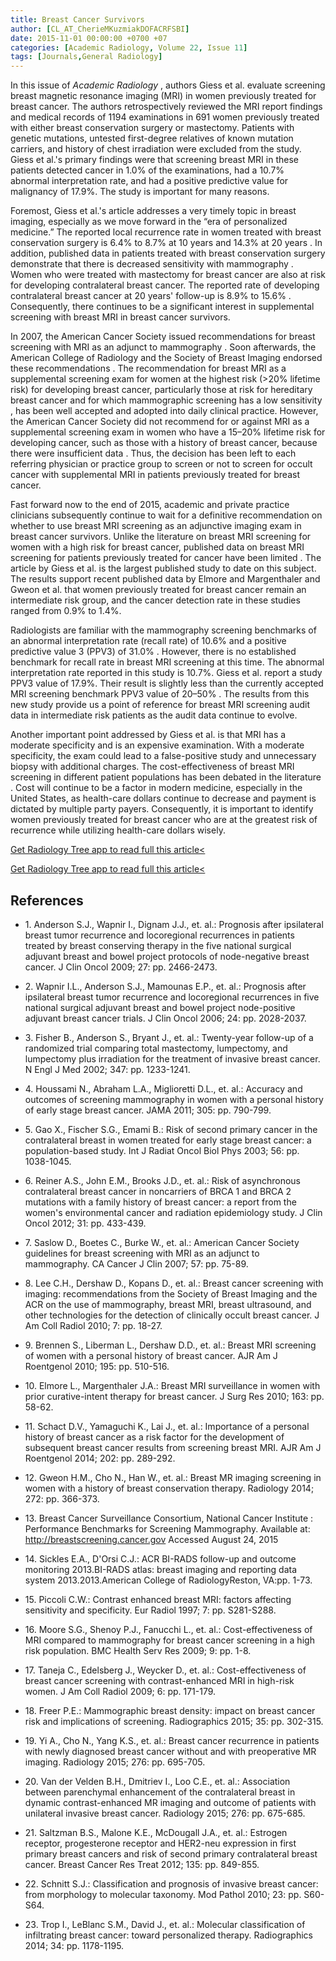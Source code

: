 ```yaml
---
title: Breast Cancer Survivors
author: [CL_AT_CherieMKuzmiakDOFACRFSBI]
date: 2015-11-01 00:00:00 +0700 +07
categories: [Academic Radiology, Volume 22, Issue 11]
tags: [Journals,General Radiology]
---
```

In this issue of _Academic Radiology_ , authors Giess et al. evaluate screening breast magnetic resonance imaging (MRI) in women previously treated for breast cancer. The authors retrospectively reviewed the MRI report findings and medical records of 1194 examinations in 691 women previously treated with either breast conservation surgery or mastectomy. Patients with genetic mutations, untested first-degree relatives of known mutation carriers, and history of chest irradiation were excluded from the study. Giess et al.'s primary findings were that screening breast MRI in these patients detected cancer in 1.0% of the examinations, had a 10.7% abnormal interpretation rate, and had a positive predictive value for malignancy of 17.9%. The study is important for many reasons.

Foremost, Giess et al.'s article addresses a very timely topic in breast imaging, especially as we move forward in the “era of personalized medicine.” The reported local recurrence rate in women treated with breast conservation surgery is 6.4% to 8.7% at 10 years and 14.3% at 20 years . In addition, published data in patients treated with breast conservation surgery demonstrate that there is decreased sensitivity with mammography . Women who were treated with mastectomy for breast cancer are also at risk for developing contralateral breast cancer. The reported rate of developing contralateral breast cancer at 20 years' follow-up is 8.9% to 15.6% . Consequently, there continues to be a significant interest in supplemental screening with breast MRI in breast cancer survivors.

In 2007, the American Cancer Society issued recommendations for breast screening with MRI as an adjunct to mammography . Soon afterwards, the American College of Radiology and the Society of Breast Imaging endorsed these recommendations . The recommendation for breast MRI as a supplemental screening exam for women at the highest risk (>20% lifetime risk) for developing breast cancer, particularly those at risk for hereditary breast cancer and for which mammographic screening has a low sensitivity , has been well accepted and adopted into daily clinical practice. However, the American Cancer Society did not recommend for or against MRI as a supplemental screening exam in women who have a 15–20% lifetime risk for developing cancer, such as those with a history of breast cancer, because there were insufficient data . Thus, the decision has been left to each referring physician or practice group to screen or not to screen for occult cancer with supplemental MRI in patients previously treated for breast cancer.

Fast forward now to the end of 2015, academic and private practice clinicians subsequently continue to wait for a definitive recommendation on whether to use breast MRI screening as an adjunctive imaging exam in breast cancer survivors. Unlike the literature on breast MRI screening for women with a high risk for breast cancer, published data on breast MRI screening for patients previously treated for cancer have been limited . The article by Giess et al. is the largest published study to date on this subject. The results support recent published data by Elmore and Margenthaler and Gweon et al. that women previously treated for breast cancer remain an intermediate risk group, and the cancer detection rate in these studies ranged from 0.9% to 1.4%.

Radiologists are familiar with the mammography screening benchmarks of an abnormal interpretation rate (recall rate) of 10.6% and a positive predictive value 3 (PPV3) of 31.0% . However, there is no established benchmark for recall rate in breast MRI screening at this time. The abnormal interpretation rate reported in this study is 10.7%. Giess et al. report a study PPV3 value of 17.9%. Their result is slightly less than the currently accepted MRI screening benchmark PPV3 value of 20–50% . The results from this new study provide us a point of reference for breast MRI screening audit data in intermediate risk patients as the audit data continue to evolve.

Another important point addressed by Giess et al. is that MRI has a moderate specificity and is an expensive examination. With a moderate specificity, the exam could lead to a false-positive study and unnecessary biopsy with additional charges. The cost-effectiveness of breast MRI screening in different patient populations has been debated in the literature . Cost will continue to be a factor in modern medicine, especially in the United States, as health-care dollars continue to decrease and payment is dictated by multiple party payers. Consequently, it is important to identify women previously treated for breast cancer who are at the greatest risk of recurrence while utilizing health-care dollars wisely.

[Get Radiology Tree app to read full this article<](https://clinicalpub.com/app)

[Get Radiology Tree app to read full this article<](https://clinicalpub.com/app)

## References

- 1\. Anderson S.J., Wapnir I., Dignam J.J., et. al.: Prognosis after ipsilateral breast tumor recurrence and locoregional recurrences in patients treated by breast conserving therapy in the five national surgical adjuvant breast and bowel project protocols of node-negative breast cancer. J Clin Oncol 2009; 27: pp. 2466-2473.


- 2\. Wapnir I.L., Anderson S.J., Mamounas E.P., et. al.: Prognosis after ipsilateral breast tumor recurrence and locoregional recurrences in five national surgical adjuvant breast and bowel project node-positive adjuvant breast cancer trials. J Clin Oncol 2006; 24: pp. 2028-2037.


- 3\. Fisher B., Anderson S., Bryant J., et. al.: Twenty-year follow-up of a randomized trial comparing total mastectomy, lumpectomy, and lumpectomy plus irradiation for the treatment of invasive breast cancer. N Engl J Med 2002; 347: pp. 1233-1241.


- 4\. Houssami N., Abraham L.A., Miglioretti D.L., et. al.: Accuracy and outcomes of screening mammography in women with a personal history of early stage breast cancer. JAMA 2011; 305: pp. 790-799.


- 5\. Gao X., Fischer S.G., Emami B.: Risk of second primary cancer in the contralateral breast in women treated for early stage breast cancer: a population-based study. Int J Radiat Oncol Biol Phys 2003; 56: pp. 1038-1045.


- 6\. Reiner A.S., John E.M., Brooks J.D., et. al.: Risk of asynchronous contralateral breast cancer in noncarriers of BRCA 1 and BRCA 2 mutations with a family history of breast cancer: a report from the women's environmental cancer and radiation epidemiology study. J Clin Oncol 2012; 31: pp. 433-439.


- 7\. Saslow D., Boetes C., Burke W., et. al.: American Cancer Society guidelines for breast screening with MRI as an adjunct to mammography. CA Cancer J Clin 2007; 57: pp. 75-89.


- 8\. Lee C.H., Dershaw D., Kopans D., et. al.: Breast cancer screening with imaging: recommendations from the Society of Breast Imaging and the ACR on the use of mammography, breast MRI, breast ultrasound, and other technologies for the detection of clinically occult breast cancer. J Am Coll Radiol 2010; 7: pp. 18-27.


- 9\. Brennen S., Liberman L., Dershaw D.D., et. al.: Breast MRI screening of women with a personal history of breast cancer. AJR Am J Roentgenol 2010; 195: pp. 510-516.


- 10\. Elmore L., Margenthaler J.A.: Breast MRI surveillance in women with prior curative-intent therapy for breast cancer. J Surg Res 2010; 163: pp. 58-62.


- 11\. Schact D.V., Yamaguchi K., Lai J., et. al.: Importance of a personal history of breast cancer as a risk factor for the development of subsequent breast cancer results from screening breast MRI. AJR Am J Roentgenol 2014; 202: pp. 289-292.


- 12\. Gweon H.M., Cho N., Han W., et. al.: Breast MR imaging screening in women with a history of breast conservation therapy. Radiology 2014; 272: pp. 366-373.


- 13\. Breast Cancer Surveillance Consortium, National Cancer Institute : Performance Benchmarks for Screening Mammography. Available at: http://breastscreening.cancer.gov Accessed August 24, 2015


- 14\. Sickles E.A., D'Orsi C.J.: ACR BI-RADS follow-up and outcome monitoring 2013.BI-RADS atlas: breast imaging and reporting data system 2013.2013.American College of RadiologyReston, VA:pp. 1-73.


- 15\. Piccoli C.W.: Contrast enhanced breast MRI: factors affecting sensitivity and specificity. Eur Radiol 1997; 7: pp. S281-S288.


- 16\. Moore S.G., Shenoy P.J., Fanucchi L., et. al.: Cost-effectiveness of MRI compared to mammography for breast cancer screening in a high risk population. BMC Health Serv Res 2009; 9: pp. 1-8.


- 17\. Taneja C., Edelsberg J., Weycker D., et. al.: Cost-effectiveness of breast cancer screening with contrast-enhanced MRI in high-risk women. J Am Coll Radiol 2009; 6: pp. 171-179.


- 18\. Freer P.E.: Mammographic breast density: impact on breast cancer risk and implications of screening. Radiographics 2015; 35: pp. 302-315.


- 19\. Yi A., Cho N., Yang K.S., et. al.: Breast cancer recurrence in patients with newly diagnosed breast cancer without and with preoperative MR imaging. Radiology 2015; 276: pp. 695-705.


- 20\. Van der Velden B.H., Dmitriev I., Loo C.E., et. al.: Association between parenchymal enhancement of the contralateral breast in dynamic contrast-enhanced MR imaging and outcome of patients with unilateral invasive breast cancer. Radiology 2015; 276: pp. 675-685.


- 21\. Saltzman B.S., Malone K.E., McDougall J.A., et. al.: Estrogen receptor, progesterone receptor and HER2-neu expression in first primary breast cancers and risk of second primary contralateral breast cancer. Breast Cancer Res Treat 2012; 135: pp. 849-855.


- 22\. Schnitt S.J.: Classification and prognosis of invasive breast cancer: from morphology to molecular taxonomy. Mod Pathol 2010; 23: pp. S60-S64.


- 23\. Trop I., LeBlanc S.M., David J., et. al.: Molecular classification of infiltrating breast cancer: toward personalized therapy. Radiographics 2014; 34: pp. 1178-1195.